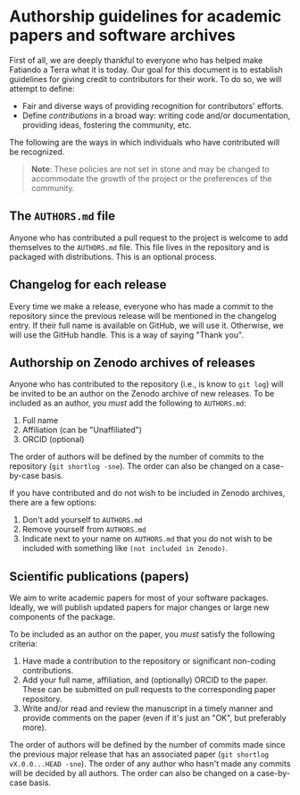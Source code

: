 # Authorship guidelines for academic papers and software archives

First of all, we are deeply thankful to everyone who has helped make Fatiando a
Terra what it is today. Our goal for this document is to establish guidelines
for giving credit to contributors for their work.
To do so, we will attempt to define:

- Fair and diverse ways of providing recognition for contributors' efforts.
- Define _contributions_ in a broad way: writing code and/or documentation,
  providing ideas, fostering the community, etc.

The following are the ways in which individuals who have contributed will be
recognized.

> **Note**: These policies are not set in stone and may be changed to
> accommodate the growth of the project or the preferences of the community.

## The `AUTHORS.md` file

Anyone who has contributed a pull request to the project is welcome to add
themselves to the `AUTHORS.md` file. This file lives in the repository and is
packaged with distributions. This is an optional process.

## Changelog for each release

Every time we make a release, everyone who has made a commit to the repository
since the previous release will be mentioned in the changelog entry. If their
full name is available on GitHub, we will use it. Otherwise, we will use the
GitHub handle. This is a way of saying "Thank you".

## Authorship on Zenodo archives of releases

Anyone who has contributed to the repository (i.e., is know to `git log`) will
be invited to be an author on the Zenodo archive of new releases.
To be included as an author, you *must* add the following to `AUTHORS.md`:

1. Full name
2. Affiliation (can be "Unaffiliated")
3. ORCID (optional)

The order of authors will be defined by the number of commits to the repository
(`git shortlog -sne`). The order can also be changed on a case-by-case basis.

If you have contributed and do not wish to be included in Zenodo archives,
there are a few options:

1. Don't add yourself to `AUTHORS.md`
2. Remove yourself from `AUTHORS.md`
3. Indicate next to your name on `AUTHORS.md` that you do not wish to be
   included with something like `(not included in Zenodo)`.

## Scientific publications (papers)

We aim to write academic papers for most of your software packages. Ideally, we
will publish updated papers for major changes or large new components of the
package.

To be included as an author on the paper, you *must* satisfy the following
criteria:

1. Have made a contribution to the repository or significant non-coding
   contributions.
2. Add your full name, affiliation, and (optionally) ORCID to the paper. 
   These can be submitted on pull requests to the corresponding paper repository.
3. Write and/or read and review the manuscript in a timely manner and provide
   comments on the paper (even if it's just an "OK", but preferably more).

The order of authors will be defined by the number of commits made since the
previous major release that has an associated paper (`git shortlog vX.0.0...HEAD -sne`). 
The order of any author who hasn't made any commits will be decided by all authors. 
The order can also be changed on a case-by-case basis.
